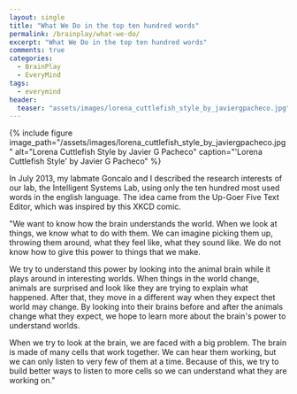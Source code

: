 ```yaml
---
layout: single
title: "What We Do in the top ten hundred words"
permalink: /brainplay/what-we-do/
excerpt: "What We Do in the top ten hundred words"
comments: true
categories:
  - BrainPlay
  - EveryMind
tags:
  - everymind
header:
  teaser: "assets/images/lorena_cuttlefish_style_by_javiergpacheco.jpg"
---
```


{% include figure image_path="/assets/images/lorena_cuttlefish_style_by_javiergpacheco.jpg" alt="Lorena Cuttlefish Style by Javier G Pacheco" caption="'Lorena Cuttlefish Style' by Javier G Pacheco" %}

In July 2013, my labmate Goncalo and I described the research interests of our lab, the Intelligent Systems Lab, using only the ten hundred most used words in the english language. The idea came from the Up-Goer Five Text Editor, which was inspired by this XKCD comic. 

"We want to know how the brain understands the world. When we look at things, we know what to do with them. We can imagine picking them up, throwing them around, what they feel like, what they sound like. We do not know how to give this power to things that we make. 

We try to understand this power by looking into the animal brain while it plays around in interesting worlds. When things in the world change, animals are surprised and look like they are trying to explain what happened. After that, they move in a different way when they expect thet world may change. By looking into their brains before and after the animals change what they expect, we hope to learn more about the brain's power to understand worlds. 

When we try to look at the brain, we are faced with a big problem. The brain is made of many cells that work together. We can hear them working, but we can only listen to very few of them at a time. Because of this, we try to build better ways to listen to more cells so we can understand what they are working on."

